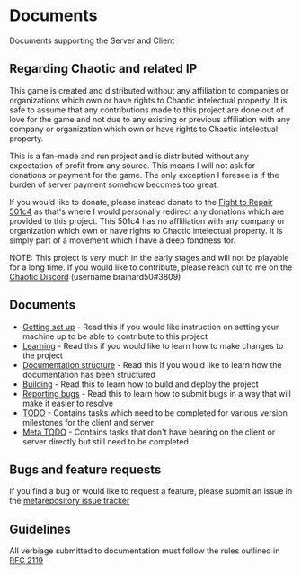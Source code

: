 # Documents
Documents supporting the Server and Client

## Regarding Chaotic and related IP
This game is created and distributed without any affiliation to companies or organizations which own or have rights to Chaotic intelectual property. It is safe to assume that any contributions made to this project are done out of love for the game and not due to any existing or previous affiliation with any company or organization which own or have rights to Chaotic intelectual property.

This is a fan-made and run project and is distributed without any expectation of profit from any source. This means I will not ask for donations or payment for the game. The only exception I foresee is if the burden of server payment somehow becomes too great.

If you would like to donate, please instead donate to the [Fight to Repair 501c4](https://fighttorepair.org/donate/501c4/) as that's where I would personally redirect any donations which are provided to this project. This 501c4 has no affliliation with any company or organization which own or have rights to Chaotic intelectual property. It is simply part of a movement which I have a deep fondness for.

NOTE: This project is *very* much in the early stages and will not be playable for a long time. If you would like to contribute, please reach out to me on the [Chaotic Discord](https://discord.gg/chaotic) (username brainard50#3809)

## Documents
* [Getting set up](getting_set_up.md) - Read this if you would like instruction on setting your machine up to be able to contribute to this project
* [Learning](learning.md) - Read this if you would like to learn how to make changes to the project
* [Documentation structure](documentation_structure.md) - Read this if you would like to learn how the documentation has been structured
* [Building](building.md) - Read this to learn how to build and deploy the project
* [Reporting bugs](reporting_bugs.md) - Read this to learn how to submit bugs in a way that will make it easier to resolve
* [TODO](TODO.md) - Contains tasks which need to be completed for various version milestones for the client and server
* [Meta TODO](meta_TODO.md) - Contains tasks that don't have bearing on the client or server directly but still need to be completed

## Bugs and feature requests
If you find a bug or would like to request a feature, please submit an issue in the [metarepository issue tracker](https://github.com/GDChaoticTCG/GDChaoticTCG/issues)

## Guidelines
All verbiage submitted to documentation must follow the rules outlined in [RFC 2119](https://datatracker.ietf.org/doc/html/rfc2119.html)
